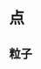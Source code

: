 # 点

## 粒子

<script setup>
import Points from './codes/points.vue'
</script>

<ClientOnly>
    <Points></Points>
</ClientOnly>
